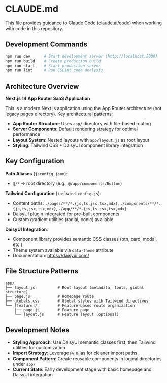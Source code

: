 # CLAUDE.md

This file provides guidance to Claude Code (claude.ai/code) when working with code in this repository.

## Development Commands

```bash
npm run dev      # Start development server (http://localhost:3000)
npm run build    # Create production build
npm run start    # Start production server
npm run lint     # Run ESLint code analysis
```

## Architecture Overview

**Next.js 14 App Router SaaS Application**

This is a modern Next.js application using the App Router architecture (not legacy pages directory). Key architectural patterns:

- **App Router Structure**: Uses `app/` directory with file-based routing
- **Server Components**: Default rendering strategy for optimal performance
- **Layout System**: Nested layouts with `app/layout.js` as root layout
- **Styling**: Tailwind CSS + DaisyUI component library integration

## Key Configuration

**Path Aliases** (`jsconfig.json`):
- `@/*` → root directory (e.g., `@/app/components/Button`)

**Tailwind Configuration** (`tailwind.config.js`):
- Content paths: `./pages/**/*.{js,ts,jsx,tsx,mdx}`, `./components/**/*.{js,ts,jsx,tsx,mdx}`, `./app/**/*.{js,ts,jsx,tsx,mdx}`
- DaisyUI plugin integrated for pre-built components
- Custom gradient utilities (radial, conic) available

**DaisyUI Integration**:
- Component library provides semantic CSS classes (btn, card, modal, etc.)
- Theme system available via `data-theme` attribute
- Documentation: https://daisyui.com/

## File Structure Patterns

```
app/
├── layout.js          # Root layout (metadata, fonts, global structure)
├── page.js            # Homepage route
├── globals.css        # Global styles with Tailwind directives
└── [feature]/         # Feature-based route organization
    ├── page.js        # Feature page
    └── layout.js      # Feature layout (optional)
```

## Development Notes

- **Styling Approach**: Use DaisyUI semantic classes first, then Tailwind utilities for customization
- **Import Strategy**: Leverage `@/` alias for cleaner import paths
- **Component Pattern**: Create reusable components in logical directories under `app/`
- **Current State**: Early development stage with basic homepage and DaisyUI integration